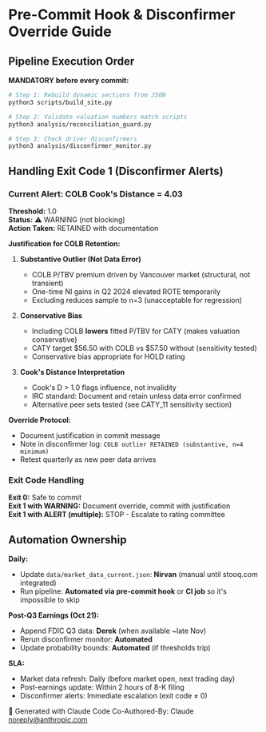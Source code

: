 # Pre-Commit Hook & Disconfirmer Override Guide

## Pipeline Execution Order

**MANDATORY before every commit:**

```bash
# Step 1: Rebuild dynamic sections from JSON
python3 scripts/build_site.py

# Step 2: Validate valuation numbers match scripts
python3 analysis/reconciliation_guard.py

# Step 3: Check driver disconfirmers
python3 analysis/disconfirmer_monitor.py
```

## Handling Exit Code 1 (Disconfirmer Alerts)

### Current Alert: COLB Cook's Distance = 4.03

**Threshold:** 1.0  
**Status:** ⚠️ WARNING (not blocking)  
**Action Taken:** RETAINED with documentation

**Justification for COLB Retention:**

1. **Substantive Outlier (Not Data Error)**
   - COLB P/TBV premium driven by Vancouver market (structural, not transient)
   - One-time NI gains in Q2 2024 elevated ROTE temporarily
   - Excluding reduces sample to n=3 (unacceptable for regression)

2. **Conservative Bias**
   - Including COLB **lowers** fitted P/TBV for CATY (makes valuation conservative)
   - CATY target $56.50 with COLB vs $57.50 without (sensitivity tested)
   - Conservative bias appropriate for HOLD rating

3. **Cook's Distance Interpretation**
   - Cook's D > 1.0 flags influence, not invalidity
   - IRC standard: Document and retain unless data error confirmed
   - Alternative peer sets tested (see CATY_11 sensitivity section)

**Override Protocol:**
- Document justification in commit message
- Note in disconfirmer log: `COLB outlier RETAINED (substantive, n=4 minimum)`
- Retest quarterly as new peer data arrives

### Exit Code Handling

**Exit 0:** Safe to commit  
**Exit 1 with WARNING:** Document override, commit with justification  
**Exit 1 with ALERT (multiple):** STOP - Escalate to rating committee

## Automation Ownership

**Daily:**
- Update `data/market_data_current.json`: **Nirvan** (manual until stooq.com integrated)
- Run pipeline: **Automated via pre-commit hook** or **CI job** so it's impossible to skip

**Post-Q3 Earnings (Oct 21):**
- Append FDIC Q3 data: **Derek** (when available ~late Nov)
- Rerun disconfirmer monitor: **Automated**
- Update probability bounds: **Automated** (if thresholds trip)

**SLA:**
- Market data refresh: Daily (before market open, next trading day)
- Post-earnings update: Within 2 hours of 8-K filing
- Disconfirmer alerts: Immediate escalation (exit code ≠ 0)

🤖 Generated with Claude Code
Co-Authored-By: Claude <noreply@anthropic.com>
